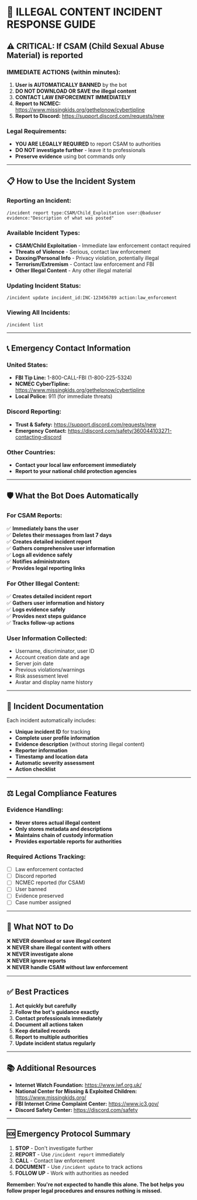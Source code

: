 # 🚨 ILLEGAL CONTENT INCIDENT RESPONSE GUIDE

## ⚠️ **CRITICAL: If CSAM (Child Sexual Abuse Material) is reported**

### **IMMEDIATE ACTIONS (within minutes):**
1. **User is AUTOMATICALLY BANNED** by the bot
2. **DO NOT DOWNLOAD OR SAVE the illegal content**
3. **CONTACT LAW ENFORCEMENT IMMEDIATELY**
4. **Report to NCMEC:** https://www.missingkids.org/gethelpnow/cybertipline
5. **Report to Discord:** https://support.discord.com/requests/new

### **Legal Requirements:**
- **YOU ARE LEGALLY REQUIRED** to report CSAM to authorities
- **DO NOT investigate further** - leave it to professionals
- **Preserve evidence** using bot commands only

---

## 📋 **How to Use the Incident System**

### **Reporting an Incident:**
```
/incident report type:CSAM/Child_Exploitation user:@baduser evidence:"Description of what was posted"
```

### **Available Incident Types:**
- **CSAM/Child Exploitation** - Immediate law enforcement contact required
- **Threats of Violence** - Serious, contact law enforcement
- **Doxxing/Personal Info** - Privacy violation, potentially illegal
- **Terrorism/Extremism** - Contact law enforcement and FBI
- **Other Illegal Content** - Any other illegal material

### **Updating Incident Status:**
```
/incident update incident_id:INC-123456789 action:law_enforcement
```

### **Viewing All Incidents:**
```
/incident list
```

---

## 📞 **Emergency Contact Information**

### **United States:**
- **FBI Tip Line:** 1-800-CALL-FBI (1-800-225-5324)
- **NCMEC CyberTipline:** https://www.missingkids.org/gethelpnow/cybertipline
- **Local Police:** 911 (for immediate threats)

### **Discord Reporting:**
- **Trust & Safety:** https://support.discord.com/requests/new
- **Emergency Contact:** https://discord.com/safety/360044103271-contacting-discord

### **Other Countries:**
- **Contact your local law enforcement immediately**
- **Report to your national child protection agencies**

---

## 🛡️ **What the Bot Does Automatically**

### **For CSAM Reports:**
✅ **Immediately bans the user**  
✅ **Deletes their messages from last 7 days**  
✅ **Creates detailed incident report**  
✅ **Gathers comprehensive user information**  
✅ **Logs all evidence safely**  
✅ **Notifies administrators**  
✅ **Provides legal reporting links**  

### **For Other Illegal Content:**
✅ **Creates detailed incident report**  
✅ **Gathers user information and history**  
✅ **Logs evidence safely**  
✅ **Provides next steps guidance**  
✅ **Tracks follow-up actions**  

### **User Information Collected:**
- Username, discriminator, user ID
- Account creation date and age
- Server join date
- Previous violations/warnings
- Risk assessment level
- Avatar and display name history

---

## 📝 **Incident Documentation**

Each incident automatically includes:
- **Unique incident ID** for tracking
- **Complete user profile information**
- **Evidence description** (without storing illegal content)
- **Reporter information**
- **Timestamp and location data**
- **Automatic severity assessment**
- **Action checklist**

---

## ⚖️ **Legal Compliance Features**

### **Evidence Handling:**
- **Never stores actual illegal content**
- **Only stores metadata and descriptions**
- **Maintains chain of custody information**
- **Provides exportable reports for authorities**

### **Required Actions Tracking:**
- ☐ Law enforcement contacted
- ☐ Discord reported  
- ☐ NCMEC reported (for CSAM)
- ☐ User banned
- ☐ Evidence preserved
- ☐ Case number assigned

---

## 🚫 **What NOT to Do**

❌ **NEVER download or save illegal content**  
❌ **NEVER share illegal content with others**  
❌ **NEVER investigate alone**  
❌ **NEVER ignore reports**  
❌ **NEVER handle CSAM without law enforcement**  

---

## ✅ **Best Practices**

1. **Act quickly but carefully**
2. **Follow the bot's guidance exactly**
3. **Contact professionals immediately**
4. **Document all actions taken**
5. **Keep detailed records**
6. **Report to multiple authorities**
7. **Update incident status regularly**

---

## 📚 **Additional Resources**

- **Internet Watch Foundation:** https://www.iwf.org.uk/
- **National Center for Missing & Exploited Children:** https://www.missingkids.org/
- **FBI Internet Crime Complaint Center:** https://www.ic3.gov/
- **Discord Safety Center:** https://discord.com/safety

---

## 🆘 **Emergency Protocol Summary**

1. **STOP** - Don't investigate further
2. **REPORT** - Use `/incident report` immediately  
3. **CALL** - Contact law enforcement
4. **DOCUMENT** - Use `/incident update` to track actions
5. **FOLLOW UP** - Work with authorities as needed

**Remember: You're not expected to handle this alone. The bot helps you follow proper legal procedures and ensures nothing is missed.**

